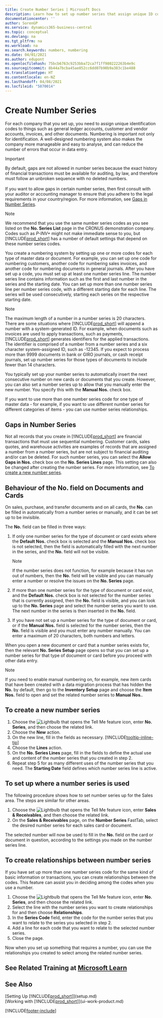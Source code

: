 ```yaml
---
title: Create Number Series | Microsoft Docs
description: Learn how to set up number series that assign unique ID codes to accounts and documents in Business Central .
documentationcenter: ''
author: SorenGP
ms.service: dynamics365-business-central
ms.topic: conceptual
ms.devlang: na
ms.tgt_pltfrm: na
ms.workload: na
ms.search.keywords: numbers, numbering
ms.date: 04/01/2021
ms.author: edupont
ms.openlocfilehash: 75bcb6763c9253bba72ca7f1ff980222263b4e9c
ms.sourcegitcommit: 8b44a7bcba45ae852cc6dd07b90b9a383c1be488
ms.translationtype: HT
ms.contentlocale: en-NZ
ms.lasthandoff: 04/08/2021
ms.locfileid: "5870014"
---
```

# <a name="create-number-series"></a>Create Number Series
For each company that you set up, you need to assign unique identification codes to things such as general ledger accounts, customer and vendor accounts, invoices, and other documents. Numbering is important not only for identification. A well-designed numbering system also makes the company more manageable and easy to analyse, and can reduce the number of errors that occur in data entry.

> [!Important]
> By default, gaps are not allowed in number series because the exact history of financial transactions must be available for auditing, by law, and therefore must follow an unbroken sequence with no deleted numbers.<br /><br />
If you want to allow gaps in certain number series, then first consult with your auditor or accounting manager to ensure that you adhere to the legal requirements in your country/region. For more information, see [Gaps in Number Series](ui-create-number-series.md#gaps-in-number-series).

> [!NOTE]  
>   We recommend that you use the same number series codes as you see listed on the **No. Series List** page in the CRONUS demonstration company. Codes such as *P-INV+* might not make immediate sense to you, but [!INCLUDE[prod_short](includes/prod_short.md)] has a number of default settings that depend on these number series codes.

You create a numbering system by setting up one or more codes for each type of master data or document. For example, you can set up one code for numbering customers, another code for numbering sales invoices, and another code for numbering documents in general journals. After you have set up a code, you must set up at least one number series line. The number series line contains information such as the first and last number in the series and the starting date. You can set up more than one number series line per number series code, with a different starting date for each line. The series will be used consecutively, starting each series on the respective starting date.

> [!NOTE]
> The maximum length of a number in a number series is 20 characters. There are some situations where [!INCLUDE[prod_short](includes/prod_short.md)] will append a number with a system-generated ID. For example, when documents such as invoices are used to apply transactions, such as payments, [!INCLUDE[prod_short](includes/prod_short.md)] generates identifiers for the applied transactions. The identifier is comprised of a number from a number series and a six character system-assigned ID, such as -12345. If you expect to process more than 9999 documents in bank or GIRO journals, or cash receipt journals, set up number series for those types of documents to include fewer than 14 characters.

You typically set up your number series to automatically insert the next consecutive number on new cards or documents that you create. However, you can also set a number series up to allow that you manually enter the new number. You specify this with the **Manual Nos.** check box.

If you want to use more than one number series code for one type of master data - for example, if you want to use different number series for different categories of items - you can use number series relationships.

## <a name="gaps-in-number-series"></a>Gaps in Number Series
Not all records that you create in [!INCLUDE[prod_short](includes/prod_short.md)] are financial transactions that must use sequential numbering. Customer cards, sales quotes, and warehouse activities are examples of records that are assigned a number from a number series, but are not subject to financial auditing and/or can be deleted. For such number series, you can select the **Allow Gaps in Nos.** check box on the **No. Series Lines** page. This setting can also be changed after creating the number series. For more information, see [To create a new number series](ui-create-number-series.md#to-create-a-new-number-series).

## <a name="behavior-of-the-no-field-on-documents-and-cards"></a>Behaviour of the No. field on Documents and Cards
On sales, purchase, and transfer documents and on all cards, the **No.** can be filled in automatically from a number series or manually, and it can be set up to be invisible.

The **No.** field can be filled in three ways:

1. If only one number series for the type of document or card exists where the **Default Nos.** check box is selected and the **Manual Nos.** check box is not selected, then the field is automatically filled with the next number in the series, and the **No.** field will not be visible.

    > [!NOTE]  
    > If the number series does not function, for example because it has run out of numbers, then the **No.** field will be visible and you can manually enter a number or resolve the issues on the **No. Series** page.

2. If more than one number series for the type of document or card exist, and the **Default Nos.** check box is not selected for the number series that is currently assigned, then the **No.** field is visible, and you can look up to the **No. Series** page and select the number series you want to use. The next number in the series is then inserted in the **No.** field.

3. If you have not set up a number series for the type of document or card, or if the **Manual Nos.** field is selected for the number series, then the **No.** field is visible and you must enter any number manually. You can enter a maximum of 20 characters, both numbers and letters.

When you open a new document or card that a number series exists for, then the relevant **No. Series Setup** page opens so that you can set up a number series for that type of document or card before you proceed with other data entry.

> [!NOTE]  
> If you need to enable manual numbering on, for example, new item cards that have been created with a data migration process that has hidden the **No.** by default, then go to the **Inventory Setup** page and choose the **Item Nos.** field to open and set the related number series to **Manual Nos.**.

## <a name="to-create-a-new-number-series"></a>To create a new number series
1. Choose the ![Lightbulb that opens the Tell Me feature](media/ui-search/search_small.png "Tell me what you want to do") icon, enter **No. Series**, and then choose the related link.
2. Choose the **New** action.
3. On the new line, fill in the fields as necessary. [!INCLUDE[tooltip-inline-tip](includes/tooltip-inline-tip_md.md)]
4. Choose the **Lines** action.
5. On the **No. Series Lines** page, fill in the fields to define the actual use and content of the number series that you created in step 2.
6. Repeat step 5 for as many different uses of the number series that you need. The **Starting Date** field defines which number series line is active.

## <a name="to-set-up-where-a-number-series-is-used"></a>To set up where a number series is used
The following procedure shows how to set number series up for the Sales area. The steps are similar for other areas.
1. Choose the ![Lightbulb that opens the Tell Me feature](media/ui-search/search_small.png "Tell me what you want to do") icon, enter **Sales & Receivables**, and then choose the related link.
2. On the **Sales & Receivables** page, on the **Number Series** FastTab, select the desired number series for each sales card or document.

The selected number will now be used to fill in the **No.** field on the card or document in question, according to the settings you made on the number series line.

## <a name="to-create-relationships-between-number-series"></a>To create relationships between number series
If you have set up more than one number series code for the same kind of basic information or transactions, you can create relationships between the codes. This feature can assist you in deciding among the codes when you use a number.

1. Choose the ![Lightbulb that opens the Tell Me feature](media/ui-search/search_small.png "Tell me what you want to do") icon, enter **No. Series**, and then choose the related link.
2. Select the line with the number series you want to create relationships for and then choose **Relationships**.
3. In the **Series Code** field, enter the code for the number series that you want to relate to the series you selected in step 2.
4. Add a line for each code that you want to relate to the selected number series.
5. Close the page.

Now when you set up something that requires a number, you can use the relationships you created to select among the related number series.

## <a name="see-related-training-at-microsoft-learn"></a>See Related Training at [Microsoft Learn](/learn/modules/number-series-trail-codes-dynamics-365-business-central/index)

## <a name="see-also"></a>See Also
[Setting Up [!INCLUDE[prod_short](includes/prod_short.md)]](setup.md)  
[Working with [!INCLUDE[prod_short](includes/prod_short.md)]](ui-work-product.md)  


[!INCLUDE[footer-include](includes/footer-banner.md)]